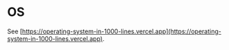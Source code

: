 # OS

See [https://operating-system-in-1000-lines.vercel.app](https://operating-system-in-1000-lines.vercel.app).

